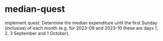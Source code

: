 # median-quest
implement quest:
Determine the median expenditure until the first Sunday (inclusive) of each month (e.g. for 2023-09 and 2023-10 these are days 1, 2, 3 September and 1 October).
